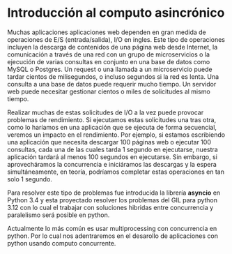 # Introducción al computo asincrónico


Muchas aplicaciones aplicaciones web dependen en gran medida de operaciones de E/S (entrada/salida), I/O en ingles. Este tipo de operaciones incluyen la descarga de contenidos de una página web desde Internet, la comunicación a través de una red con un grupo de microservicios o la ejecución de varias consultas en conjunto en una base de datos como MySQL o Postgres. Un request o una llamada a un microservicio puede tardar cientos de milisegundos, o incluso segundos si la red es lenta. Una consulta a una base de datos puede requerir mucho tiempo. Un servidor web puede necesitar gestionar cientos o miles de solicitudes al mismo tiempo.

Realizar muchas de estas solicitudes de I/O a la vez puede provocar problemas de rendimiento. Si ejecutamos estas solicitudes una tras otra, como lo haríamos en una aplicación que se ejecuta de forma secuencial, veremos un impacto en el rendimiento. Por ejemplo, si estamos escribiendo una aplicación que necesita descargar 100 páginas web o ejecutar 100 consultas, cada una de las cuales tarda 1 segundo en ejecutarse, nuestra aplicación tardará al menos 100 segundos en ejecutarse. Sin embargo, si aprovecháramos la concurrencia e iniciáramos las descargas y la espera simultáneamente, en teoría, podríamos completar estas operaciones en tan solo 1 segundo.


Para resolver este tipo de problemas fue introducida la librería **asyncio**  en Python 3.4 y esta proyectado resolver los problemas del GIL para python 3.12 con lo cual el trabajar con soluciones hibridas entre concurrencia y paralelismo será posible en python.


Actualmente lo más común es usar multiprocessing con concurrencia en python. Por lo cual nos adentraremos en el desarollo de aplicaciones con python usando computo concurrente.



